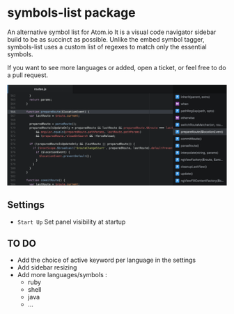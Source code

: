 # symbols-list package

An alternative symbol list for Atom.io
It is a visual code navigator sidebar build to be as succinct as possible.
Unlike the embed symbol tagger, symbols-list uses a custom list of regexes to match only the essential symbols.

If you want to see more languages or added, open a ticket, or feel free to do a pull request.

![Symbols List](https://raw.githubusercontent.com/7ute/symbols-list/master/package_screenshot.png)

## Settings
* `Start Up` Set panel visibility at startup

## TO DO
* Add the choice of active keyword per language in the settings
* Add sidebar resizing
* Add more languages/symbols :
  * ruby
  * shell
  * java
  * …
